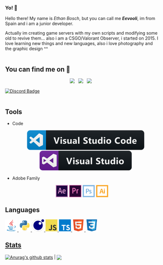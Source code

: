 ### Yo! 👋

Hello there! My name is *Ethan Bosch*, but you can call me ***Eevooli***, im from Spain and i am a junior developer.

Actually im creating game servers with my own scripts and modifying some old to revive them... also i am a CSGO/Valorant Observer, i started on 2015.
I love learning new things and new languages, also i love photography and the graphic design ^^
<br />
<br />

## You can find me on 🔎

<p align='center'>
<a href="https://twitch.tv/Eevooli"><img height="64" src="https://cdn3.iconfinder.com/data/icons/popular-services-brands-vol-2/512/twitch-512.png"></a>&nbsp;&nbsp;   
<a href="https://twitter.com/Eevooli"><img height="64" src="https://cdn4.iconfinder.com/data/icons/social-media-icons-the-circle-set/48/twitter_circle-512.png"></a>&nbsp;&nbsp;
<a href="https://instagram.com/Eevooli"><img height="64" src="https://cdn4.iconfinder.com/data/icons/social-messaging-ui-color-shapes-2-free/128/social-instagram-new-circle-256.png"></a>&nbsp;&nbsp;
</p>

[![Discord Badge](https://dcbadge.vercel.app/api/shield/234342766619000836?theme=blurple)](https://discordapp.com/users/234342766619000836)
<br />
<br />
## Tools

- Code

   <p align="center">
      <img src="https://github.com/MikeCodesDotNET/ColoredBadges/blob/master/svg/dev/tools/visualstudio_code.svg" />
      <img src="https://github.com/MikeCodesDotNET/ColoredBadges/blob/master/svg/dev/tools/visualstudio.svg" />
  
  
 - Adobe Family 
  
 <p align="center">
  <img src="https://github.com/devicons/devicon/blob/master/icons/aftereffects/aftereffects-original.svg" width="40" height="40" align="center"/>
  <img src="https://github.com/devicons/devicon/blob/master/icons/premierepro/premierepro-original.svg" width="40" height="40" align="center"/>
  <img src="https://github.com/devicons/devicon/blob/master/icons/photoshop/photoshop-line.svg" width="40" height="40" align="center"/>
  <img src="https://github.com/devicons/devicon/blob/master/icons/illustrator/illustrator-line.svg" width="40" height="40" align="center"/>
  
  ## Languages

<p align="left">
   <a href="https://www.java.com" target="_blank" rel="noreferrer">
      <img src="https://raw.githubusercontent.com/devicons/devicon/master/icons/java/java-original.svg" alt="java" width="40" height="40"/>
   </a>
   <a href="//https://www.python.org" target="_blank" rel="noreferrer">
      <img src="https://raw.githubusercontent.com/devicons/devicon/master/icons/python/python-original.svg" alt="python" width="40" height="40"/>
   </a>
   <a href="https://www.lua.org" target="_blank" rel="noreferrer">
      <img src="https://raw.githubusercontent.com/devicons/devicon/master/icons/lua/lua-original.svg" alt="lua" width="40" height="40"/>
   </a>
   <a href="https://developer.mozilla.org/es/docs/Web/JavaScript" target="_blank" rel="noreferrer">
      <img src="https://raw.githubusercontent.com/devicons/devicon/master/icons/javascript/javascript-original.svg" alt="javascript" width="40" height="40"/>
   </a>
   <a href="https://www.typescriptlang.org" target="_blank" rel="noreferrer">
      <img src="https://raw.githubusercontent.com/devicons/devicon/master/icons/typescript/typescript-original.svg" alt="javascript" width="40" height="40"/>
   </a>
   <a href="https://developer.mozilla.org/es/docs/Web/HTML" target="_blank" rel="noreferrer">
      <img src="https://raw.githubusercontent.com/devicons/devicon/master/icons/html5/html5-original.svg" alt="html" width="40" height="40"/>
   </a>
   <a href="https://developer.mozilla.org/es/docs/Web/HTML" target="_blank" rel="noreferrer">
      <img src="https://raw.githubusercontent.com/devicons/devicon/master/icons/css3/css3-original.svg" alt="css" width="40" height="40"/>   
     </p> 
  
## Stats


<a href="https://github.com/anuraghazra/github-readme-stats"><img align="center" src="https://github-readme-stats.vercel.app/api?username=eevooli&show_icons=true&include_all_commits=true&theme=react&hide_border=true" alt="Anurag's github stats" /></a> | <a href="https://github.com/anuraghazra/github-readme-stats"><img align="center" src="https://github-readme-stats.vercel.app/api/top-langs/?username=eevooli&layout=compact&theme=react&hide_border=true" /></a>
